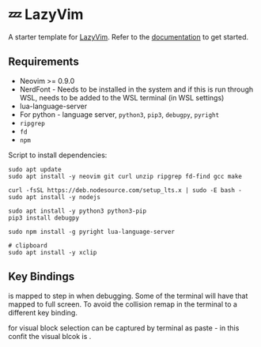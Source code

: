 # 💤 LazyVim

A starter template for [LazyVim](https://github.com/LazyVim/LazyVim).
Refer to the [documentation](https://lazyvim.github.io/installation) to get started.

## Requirements

- Neovim >= 0.9.0
- NerdFont - Needs to be installed in the system and if this is run through WSL, needs to be added to the WSL terminal (in WSL settings)
- lua-language-server
- For python - language server, `python3`, `pip3`, `debugpy`, `pyright`
- `ripgrep`
- `fd`
- `npm`

Script to install dependencies:

```
sudo apt update
sudo apt install -y neovim git curl unzip ripgrep fd-find gcc make

curl -fsSL https://deb.nodesource.com/setup_lts.x | sudo -E bash -
sudo apt install -y nodejs

sudo apt install -y python3 python3-pip
pip3 install debugpy

sudo npm install -g pyright lua-language-server

# clipboard
sudo apt install -y xclip
```

## Key Bindings

<F11> is mapped to step in when debugging. Some of the terminal will have that mapped to full screen. To avoid the collision remap <F11> in the terminal to a different key binding.

<Ctrl-v> for visual block selection can be captured by terminal as paste - in this confit the visual blcok is <Ctrl-q>.
